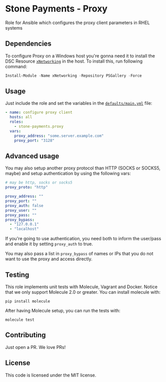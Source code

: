 # Stone Payments - Proxy
Role for Ansible which configures the proxy client parameters in RHEL systems

## Dependencies
To configure Proxy on a Windows host you're gonna need it to install the DSC Resource [`xNetworking`](https://github.com/PowerShell/xNetworking) in the host. To install this, run following command:

```powershell
Install-Module -Name xNetworking -Repository PSGallery -Force
```

## Usage
Just include the role and set the variables in the [`defaults/main.yml`](defaults/main.yml) file:
```yaml
- name: configure proxy client
  hosts: all
  roles:
    - stone-payments.proxy
  vars:
    proxy_address: "some.server.example.com"
    proxy_port: "3128"
```

## Advanced usage
You may also setup another proxy protocol than HTTP (SOCKS or SOCKS5, maybe)
and setup authentication by using the following vars:

```yaml
# may be http, socks or socks5
proxy_proto: "http"

proxy_address: ""
proxy_port: ""
proxy_auth: false
proxy_user: ""
proxy_pass: ""
proxy_bypass:
  - "127.0.0.1"
  - "localhost"
```

If you're going to use authentication, you need both to inform the user/pass
and enable it by setting `proxy_auth` to true.

You may also pass a list in `proxy_bypass` of names or IPs that you do not
want to use the proxy and access directly.

## Testing
This role implements unit tests with Molecule, Vagrant and Docker. Notice that we only support Molecule 2.0 or greater. You can install molecule with:

```shell
pip install molecule
```

After having Molecule setup, you can run the tests with:

```shell
molecule test
```

## Contributing
Just open a PR. We love PRs!

## License
This code is licensed under the MIT license.
